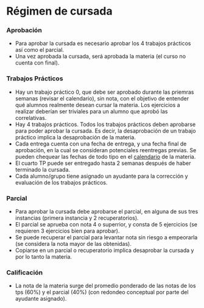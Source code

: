 Régimen de cursada
==================

### Aprobación

* Para aprobar la cursada es necesario aprobar los 4 trabajos prácticos así como el parcial. 
* Una vez aprobada la cursada, será aprobada la materia (el curso no cuenta con final).

### Trabajos Prácticos

* Hay un trabajo práctico 0, que debe ser aprobado durante las priemras semanas (revisar el calendario), sin nota, con el objetivo de entender qué alumnos realmente desean cursar la materia. Los ejercicios a realizar deberían ser triviales para un alumno que aprobó las correlativas. 
* Hay 4 trabajos prácticos. Todos los trabajos prácticos deben aprobarse para poder aprobar la cursada. Es decir, la desaprobación de un trabajo práctico implica la desaprobación de la materia. 
* Cada entrega cuenta con una fecha de entrega, y una fecha final de aprobación, en la cual se consideran potenciales reentregas previas. Se pueden chequear las fechas de todo tipo en el [calendario]({{'calendario'|relative_url}}) de la materia.
* El cuarto TP puede ser entregado hasta 2 semanas después de haber terminado la cursada. 
* Cada alumno/grupo tiene asignado un ayudante para la corrección y evaluación de los trabajos prácticos.


### Parcial

* Para aprobar la cursada debe aprobarse el parcial, en alguna de sus tres instancias (primera instancia y 2 recuperatorios).
* El parcial se aprueba con nota 4 o superrior, y consta de 5 ejercicios (se requieren 3 ejercicios bien para aprobar).
* Se puede recuperar el parcial para levantar nota sin riesgo a empeorarla (se considera la nota mayor de las obtenidas).
* Copiarse en un parcial o recuperatorio implica desaprobar la cursada y por lo tanto la materia.

### Calificación

* La nota de la materia surge del promedio ponderado de las notas de los tps (60%) y el parcial (40%) (con redondeo conceptual por parte del ayudante asignado). 
